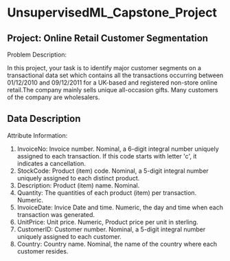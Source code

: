 # UnsupervisedML_Capstone_Project

## Project: Online Retail Customer Segmentation

Problem Description:

In this project, your task is to identify major customer segments on a transactional data set which contains all the transactions occurring between 01/12/2010 and 09/12/2011 for a UK-based and registered non-store online retail.The company mainly sells unique all-occasion gifts. Many customers of the company are wholesalers.

## Data Description
Attribute Information:

1. InvoiceNo: Invoice number. Nominal, a 6-digit integral number uniquely assigned to each transaction. If this code starts with letter 'c', it indicates a cancellation.
2. StockCode: Product (item) code. Nominal, a 5-digit integral number uniquely assigned to each distinct product.
3. Description: Product (item) name. Nominal.
4. Quantity: The quantities of each product (item) per transaction. Numeric.
5. InvoiceDate: Invice Date and time. Numeric, the day and time when each transaction was generated.
6. UnitPrice: Unit price. Numeric, Product price per unit in sterling.
7. CustomerID: Customer number. Nominal, a 5-digit integral number uniquely assigned to each customer.
8. Country: Country name. Nominal, the name of the country where each customer resides.
